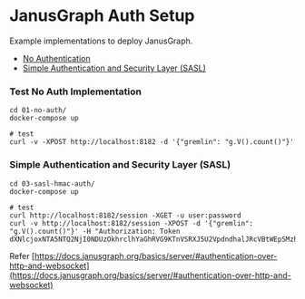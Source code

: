 # JanusGraph Auth Setup

Example implementations to deploy JanusGraph.

- [No Authentication](01-no-auth)
- [Simple Authentication and Security Layer (SASL)](03-sasl-hmac-auth)


### Test No Auth Implementation
```shell script
cd 01-no-auth/
docker-compose up

# test
curl -v -XPOST http://localhost:8182 -d '{"gremlin": "g.V().count()"}'
```

### Simple Authentication and Security Layer (SASL)
```
cd 03-sasl-hmac-auth/
docker-compose up

# test
curl http://localhost:8182/session -XGET -u user:password
curl -v http://localhost:8182/session -XPOST -d '{"gremlin": "g.V().count()"}' -H "Authorization: Token dXNlcjoxNTA5NTQ2NjI0NDUzOkhrclhYaGhRVG9KTnVSRXJ5U2VpdndhalJRcVBtWEpSMzh5WldqRTM4MW89"
```
Refer [https://docs.janusgraph.org/basics/server/#authentication-over-http-and-websocket](https://docs.janusgraph.org/basics/server/#authentication-over-http-and-websocket)
